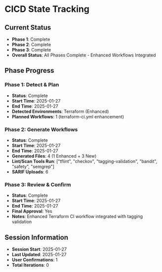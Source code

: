 # CICD State Tracking

## Current Status

- **Phase 1**: Complete
- **Phase 2**: Complete
- **Phase 3**: Complete
- **Overall Status**: All Phases Complete - Enhanced Workflows Integrated

## Phase Progress

### Phase 1: Detect & Plan

- **Status**: Complete
- **Start Time**: 2025-01-27
- **End Time**: 2025-01-27
- **Detected Environments**: Terraform (Enhanced)
- **Planned Workflows**: 1 (terraform-ci.yml enhancement)

### Phase 2: Generate Workflows

- **Status**: Complete
- **Start Time**: 2025-01-27
- **End Time**: 2025-01-27
- **Generated Files**: 4 (1 Enhanced + 3 New)
- **Lint/Scan Tools Run**: ["tflint", "checkov", "tagging-validation", "bandit", "safety", "semgrep"]
- **SARIF Uploads**: 6

### Phase 3: Review & Confirm

- **Status**: Complete
- **Start Time**: 2025-01-27
- **End Time**: 2025-01-27
- **Final Approval**: Yes
- **Notes**: Enhanced Terraform CI workflow integrated with tagging validation

## Session Information

- **Session Start**: 2025-01-27
- **Last Updated**: 2025-01-27
- **User Confirmations**: 1
- **Total Iterations**: 0